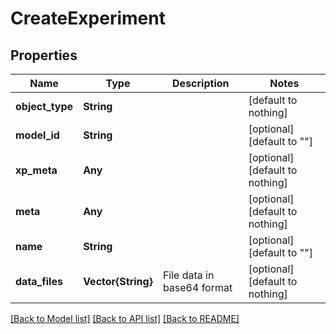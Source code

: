 # CreateExperiment


## Properties
Name | Type | Description | Notes
------------ | ------------- | ------------- | -------------
**object_type** | **String** |  | [default to nothing]
**model_id** | **String** |  | [optional] [default to ""]
**xp_meta** | **Any** |  | [optional] [default to nothing]
**meta** | **Any** |  | [optional] [default to nothing]
**name** | **String** |  | [optional] [default to ""]
**data_files** | **Vector{String}** | File data in base64 format | [optional] [default to nothing]


[[Back to Model list]](../README.md#models) [[Back to API list]](../README.md#api-endpoints) [[Back to README]](../README.md)


